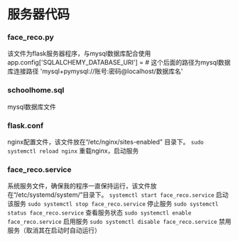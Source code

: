 # 服务器代码
###  face_reco.py
该文件为flask服务器程序，与mysql数据库配合使用
app.config['SQLALCHEMY_DATABASE_URI'] = # 这个后面的路径为mysql数据库连接路径 
'mysql+pymysql://账号:密码@localhost/数据库名'

### schoolhome.sql
mysql数据库文件

### flask.conf
nginx配置文件，该文件放在“/etc/nginx/sites-enabled” 目录下。
`sudo systemctl reload nginx` 重载nginx，启动服务

### face_reco.service
系统服务文件，确保我的程序一直保持运行，该文件放在“/etc/systemd/system/”目录下。
`systemctl start face_reco.service` 启动该服务
`sudo systemctl stop face_reco.service` 停止服务
`sudo systemctl status face_reco.service` 查看服务状态
`sudo systemctl enable face_reco.service` 启用服务
`sudo systemctl disable face_reco.service` 禁用服务（取消其在启动时自动运行）

